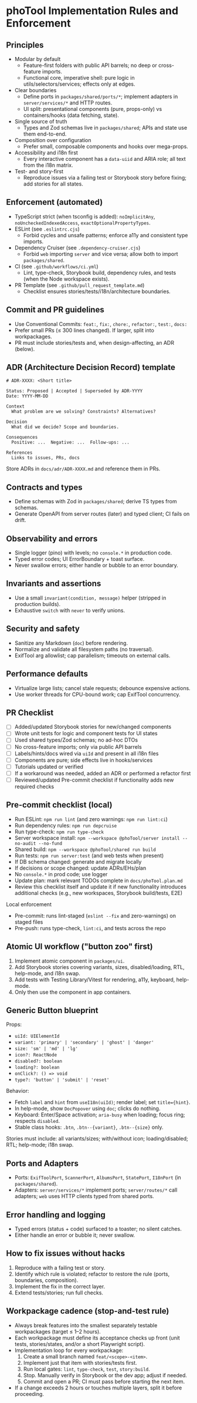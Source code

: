 # phoTool Implementation Rules and Enforcement

## Principles

- Modular by default
  - Feature-first folders with public API barrels; no deep or cross-feature imports.
  - Functional core, imperative shell: pure logic in utils/selectors/services; effects only at edges.
- Clear boundaries
  - Define ports in `packages/shared/ports/*`; implement adapters in `server/services/*` and HTTP routes.
  - UI split: presentational components (pure, props-only) vs containers/hooks (data fetching, state).
- Single source of truth
  - Types and Zod schemas live in `packages/shared`; APIs and state use them end-to-end.
- Composition over configuration
  - Prefer small, composable components and hooks over mega-props.
- Accessibility and i18n first
  - Every interactive component has a `data-uiid` and ARIA role; all text from the i18n matrix.
- Test- and story-first
  - Reproduce issues via a failing test or Storybook story before fixing; add stories for all states.

## Enforcement (automated)

- TypeScript strict (when tsconfig is added): `noImplicitAny`, `noUncheckedIndexedAccess`, `exactOptionalPropertyTypes`.
- ESLint (see `.eslintrc.cjs`)
  - Forbid cycles and unsafe patterns; enforce a11y and consistent type imports.
- Dependency Cruiser (see `.dependency-cruiser.cjs`)
  - Forbid `web` importing `server` and vice versa; allow both to import `packages/shared`.
- CI (see `.github/workflows/ci.yml`)
  - Lint, type-check, Storybook build, dependency rules, and tests (when the Node workspace exists).
- PR Template (see `.github/pull_request_template.md`)
  - Checklist ensures stories/tests/i18n/architecture boundaries.

## Commit and PR guidelines

- Use Conventional Commits: `feat:`, `fix:`, `chore:`, `refactor:`, `test:`, `docs:`
- Prefer small PRs (≤ 300 lines changed). If larger, split into workpackages.
- PR must include stories/tests and, when design-affecting, an ADR (below).

## ADR (Architecture Decision Record) template

```
# ADR-XXXX: <Short title>

Status: Proposed | Accepted | Superseded by ADR-YYYY
Date: YYYY-MM-DD

Context
  What problem are we solving? Constraints? Alternatives?

Decision
  What did we decide? Scope and boundaries.

Consequences
  Positive: ...  Negative: ...  Follow-ups: ...

References
  Links to issues, PRs, docs
```

Store ADRs in `docs/adr/ADR-XXXX.md` and reference them in PRs.

## Contracts and types

- Define schemas with Zod in `packages/shared`; derive TS types from schemas.
- Generate OpenAPI from server routes (later) and typed client; CI fails on drift.

## Observability and errors

- Single logger (pino) with levels; no `console.*` in production code.
- Typed error codes; UI ErrorBoundary + toast surface.
- Never swallow errors; either handle or bubble to an error boundary.

## Invariants and assertions

- Use a small `invariant(condition, message)` helper (stripped in production builds).
- Exhaustive `switch` with `never` to verify unions.

## Security and safety

- Sanitize any Markdown (`doc`) before rendering.
- Normalize and validate all filesystem paths (no traversal).
- ExifTool arg allowlist; cap parallelism; timeouts on external calls.

## Performance defaults

- Virtualize large lists; cancel stale requests; debounce expensive actions.
- Use worker threads for CPU-bound work; cap ExifTool concurrency.

## PR Checklist

- [ ] Added/updated Storybook stories for new/changed components
- [ ] Wrote unit tests for logic and component tests for UI states
- [ ] Used shared types/Zod schemas; no ad-hoc DTOs
- [ ] No cross-feature imports; only via public API barrels
- [ ] Labels/hints/docs wired via `uiId` and present in all i18n files
- [ ] Components are pure; side effects live in hooks/services
- [ ] Tutorials updated or verified
- [ ] If a workaround was needed, added an ADR or performed a refactor first
- [ ] Reviewed/updated Pre-commit checklist if functionality adds new required checks

## Pre-commit checklist (local)
- Run ESLint: `npm run lint` (and zero warnings: `npm run lint:ci`)
- Run dependency rules: `npm run depcruise`
- Run type-check: `npm run type-check`
- Server workspace install: `npm --workspace @phoTool/server install --no-audit --no-fund`
- Shared build: `npm --workspace @phoTool/shared run build`
- Run tests: `npm run server:test` (and web tests when present)
- If DB schema changed: generate and migrate locally
- If decisions or scope changed: update ADRs/EHs/plan
- No `console.*` in prod code; use logger
- Update plan: mark relevant TODOs complete in `docs/phoTool.plan.md`
- Review this checklist itself and update it if new functionality introduces additional checks (e.g., new workspaces, Storybook build/tests, E2E)

Local enforcement
- Pre-commit: runs lint-staged (`eslint --fix` and zero-warnings) on staged files
- Pre-push: runs type-check, `lint:ci`, and tests across the repo

## Atomic UI workflow ("button zoo" first)

1. Implement atomic component in `packages/ui`.
2. Add Storybook stories covering variants, sizes, disabled/loading, RTL, help-mode, and i18n swap.
3. Add tests with Testing Library/Vitest for rendering, a11y, keyboard, help-mode.
4. Only then use the component in app containers.

## Generic Button blueprint

Props:
- `uiId: UIElementId`
- `variant: 'primary' | 'secondary' | 'ghost' | 'danger'`
- `size: 'sm' | 'md' | 'lg'`
- `icon?: ReactNode`
- `disabled?: boolean`
- `loading?: boolean`
- `onClick?: () => void`
- `type?: 'button' | 'submit' | 'reset'`

Behavior:
- Fetch `label` and `hint` from `useI18n(uiId)`; render label; set `title={hint}`.
- In help-mode, show `DocPopover` using `doc`; clicks do nothing.
- Keyboard: Enter/Space activation; `aria-busy` when loading; focus ring; respects `disabled`.
- Stable class hooks: `.btn`, `.btn--{variant}`, `.btn--{size}` only.

Stories must include: all variants/sizes; with/without icon; loading/disabled; RTL; help-mode; i18n swap.

## Ports and Adapters

- Ports: `ExifToolPort`, `ScannerPort`, `AlbumsPort`, `StatePort`, `I18nPort` (in `packages/shared`).
- Adapters: `server/services/*` implement ports; `server/routes/*` call adapters; `web` uses HTTP clients typed from shared ports.

## Error handling and logging

- Typed errors (status + code) surfaced to a toaster; no silent catches.
- Either handle an error or bubble it; never swallow.

## How to fix issues without hacks

1. Reproduce with a failing test or story.
2. Identify which rule is violated; refactor to restore the rule (ports, boundaries, composition).
3. Implement the fix in the correct layer.
4. Extend tests/stories; run full checks.

## Workpackage cadence (stop-and-test rule)

- Always break features into the smallest separately testable workpackages (target ≤ 1–2 hours).
- Each workpackage must define its acceptance checks up front (unit tests, stories/states, and/or a short Playwright script).
- Implementation loop for every workpackage:
  1) Create a small branch named `feat/<scope>-<item>`.
  2) Implement just that item with stories/tests first.
  3) Run local gates: `lint`, `type-check`, `test`, `story:build`.
  4) Stop. Manually verify in Storybook or the dev app; adjust if needed.
  5) Commit and open a PR; CI must pass before starting the next item.
- If a change exceeds 2 hours or touches multiple layers, split it before proceeding.
